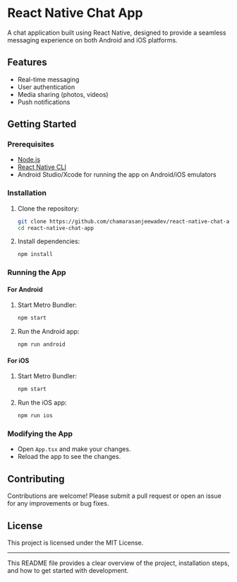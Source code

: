 
# React Native Chat App

A chat application built using React Native, designed to provide a seamless messaging experience on both Android and iOS platforms.

## Features

- Real-time messaging
- User authentication
- Media sharing (photos, videos)
- Push notifications

## Getting Started

### Prerequisites

- [Node.js](https://nodejs.org/)
- [React Native CLI](https://reactnative.dev/docs/environment-setup)
- Android Studio/Xcode for running the app on Android/iOS emulators

### Installation

1. Clone the repository:
   ```bash
   git clone https://github.com/chamarasanjeewadev/react-native-chat-app.git
   cd react-native-chat-app
   ```

2. Install dependencies:
   ```bash
   npm install
   ```

### Running the App

#### For Android

1. Start Metro Bundler:
   ```bash
   npm start
   ```
2. Run the Android app:
   ```bash
   npm run android
   ```

#### For iOS

1. Start Metro Bundler:
   ```bash
   npm start
   ```
2. Run the iOS app:
   ```bash
   npm run ios
   ```

### Modifying the App

- Open `App.tsx` and make your changes.
- Reload the app to see the changes.

## Contributing

Contributions are welcome! Please submit a pull request or open an issue for any improvements or bug fixes.

## License

This project is licensed under the MIT License.

--- 

This README file provides a clear overview of the project, installation steps, and how to get started with development.
